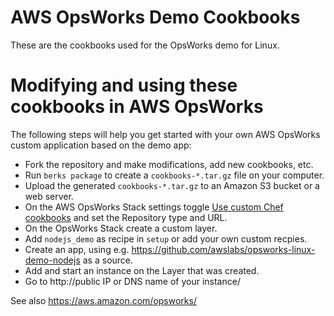 # AWS OpsWorks Demo Cookbooks

These are the cookbooks used for the OpsWorks demo for Linux.

# Modifying and using these cookbooks in AWS OpsWorks

The following steps will help you get started with your own AWS OpsWorks custom application based on the demo app:

* Fork the repository and make modifications, add new cookbooks, etc.
* Run `berks package` to create a `cookbooks-*.tar.gz` file on your computer.
* Upload the generated `cookbooks-*.tar.gz` to an Amazon S3 bucket or a web server.
* On the AWS OpsWorks Stack settings toggle [Use custom Chef cookbooks](http://alpha-docs-aws.amazon.com/opsworks/latest/userguide/workingcookbook-installingcustom-enable.html) and set the Repository type and URL.
* On the OpsWorks Stack create a custom layer.
* Add `nodejs_demo` as recipe in `setup` or add your own custom recpies.
* Create an app, using e.g. https://github.com/awslabs/opsworks-linux-demo-nodejs as a source.
* Add and start an instance on the Layer that was created.
* Go to http://public IP or DNS name of your instance/

See also <https://aws.amazon.com/opsworks/>
